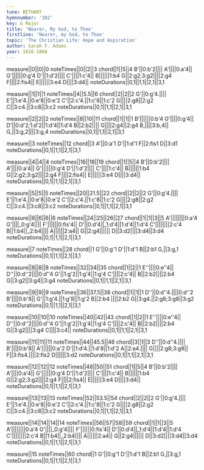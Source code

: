 ```yaml
---
tune: BETHANY
hymnnumber: '382'
key: G Major
title: 'Nearer, My God, to Thee'
firstline: 'Nearer, my God, to Thee'
topic: 'The Christian Life: Hope and Aspiration'
author: Sarah F. Adams
year: 1816-1868
---
```

measure||0||0||0
noteTimes||0||2||3
chord||1||5||4
B'||0:b'2||||
A'||||0:a'4||
G'||||||0:g'4
D'||1:d'2||||
C'||||1:c'4||
B||||||1:b4
G||2:g2;3:g2||||2:g4
F||||2:fis4||
E||||||3:e4
D||||3:d4||
noteDurations||0,1||1,1||2,1||3,1

measure||1||1||1
noteTimes||4||5.5||6
chord||2||2||2
G'||0:g'4.||||
E'||1:e'4.||0:e'8||0:e'2
C'||2:c'4.||1:c'8||1:c'2
G||||2:g8||2:g2
C||3:c4.||3:c8||3:c2
noteDurations||0,1||1,1||2,1||3,1

measure||2||2||2
noteTimes||8||10||11
chord||1||1||1
B'||||||0:b'4
G'||||0:g'4||
D'||0:d'2;1:d'2||1:d'4||1:d'4
B||2:b2||||
G||||2:g4||2:g4
B,||||3:b,4||
G,||3:g,2||||3:g,4
noteDurations||0,1||1,1||2,1||3,1

measure||3
noteTimes||12
chord||3
A'||0:a'1
D'||1:d'1
F||2:fis1
D||3:d1
noteDurations||0,1||1,1||2,1||3,1

measure||4||4||4
noteTimes||16||18||19
chord||1||5||4
B'||0:b'2||||
A'||||0:a'4||
G'||||||0:g'4
D'||1:d'2||||
C'||||1:c'4||
B||||||1:b4
G||2:g2;3:g2||||2:g4
F||||2:fis4||
E||||||3:e4
D||||3:d4||
noteDurations||0,1||1,1||2,1||3,1

measure||5||5||5
noteTimes||20||21.5||22
chord||2||2||2
G'||0:g'4.||||
E'||1:e'4.||0:e'8||0:e'2
C'||2:c'4.||1:c'8||1:c'2
G||||2:g8||2:g2
C||3:c4.||3:c8||3:c2
noteDurations||0,1||1,1||2,1||3,1

measure||6||6||6||6
noteTimes||24||25||26||27
chord||1||1||3||5
A'||||||||0:a'4
G'||||_0:g'4||||
F'||||||0:fis'4||
D'||0:d'4||_1:d'4||1:d'4||1:d'4
C'||||||||2:c'4
B||1:b4||_2:b4||||
A||||||2:a4||
G||2:g4||||||
D||3:d2||||3:d4||3:d4
noteDurations||0,1||1,1||2,1||3,1

measure||7
noteTimes||28
chord||1
G'||0:g'1
D'||1:d'1
B||2:b1
G,||3:g,1
noteDurations||0,1||1,1||2,1||3,1

measure||8||8||8
noteTimes||32||34||35
chord||1||2||1
E''||||0:e''4||
D''||0:d''2||||0:d''4
G'||1:g'2||1:g'4||1:g'4
C'||||2:c'4||
B||2:b2||||2:b4
G||3:g2||3:g4||3:g4
noteDurations||0,1||1,1||2,1||3,1

measure||9||9||9
noteTimes||36||37.5||38
chord||1||1||1
D''||0:d''4.||||0:d''2
B'||||0:b'8||
G'||1:g'4.||1:g'8||1:g'2
B||2:b4.||||2:b2
G||3:g4.||2:g8;3:g8||3:g2
noteDurations||0,1||1,1||2,1||3,1

measure||10||10||10
noteTimes||40||42||43
chord||1||2||1
E''||||0:e''4||
D''||0:d''2||||0:d''4
G'||1:g'2||1:g'4||1:g'4
C'||||2:c'4||
B||2:b2||||2:b4
G||3:g2||||3:g4
C||||3:c4||
noteDurations||0,1||1,1||2,1||3,1

measure||11||11||11
noteTimes||44||45.5||46
chord||3||1||3
D''||0:d''4.||||
B'||||0:b'8||
A'||||||0:a'2
D'||1:d'4.||1:d'8||1:d'2
A||2:a4.||||
G||||2:g8;3:g8||
F||3:fis4.||||2:fis2
D||||||3:d2
noteDurations||0,1||1,1||2,1||3,1

measure||12||12||12
noteTimes||48||50||51
chord||1||5||4
B'||0:b'2||||
A'||||0:a'4||
G'||||||0:g'4
D'||1:d'2||||
C'||||1:c'4||
B||||||1:b4
G||2:g2;3:g2||||2:g4
F||||2:fis4||
E||||||3:e4
D||||3:d4||
noteDurations||0,1||1,1||2,1||3,1

measure||13||13||13
noteTimes||52||53.5||54
chord||2||2||2
G'||0:g'4.||||
E'||1:e'4.||0:e'8||0:e'2
C'||2:c'4.||1:c'8||1:c'2
G||||2:g8||2:g2
C||3:c4.||3:c8||3:c2
noteDurations||0,1||1,1||2,1||3,1

measure||14||14||14||14
noteTimes||56||57||58||59
chord||1||1||3||5
A'||||||||0:a'4
G'||||_0:g'4||||
F'||||||0:fis'4||
D'||0:d'4||_1:d'4||1:d'4||1:d'4
C'||||||||2:c'4
B||1:b4||_2:b4||||
A||||||2:a4||
G||2:g4||||||
D||3:d2||||3:d4||3:d4
noteDurations||0,1||1,1||2,1||3,1

measure||15
noteTimes||60
chord||1
G'||0:g'1
D'||1:d'1
B||2:b1
G,||3:g,1
noteDurations||0,1||1,1||2,1||3,1

